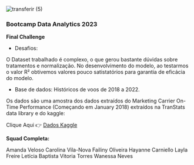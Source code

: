 ![transferir (5)](https://github.com/HayanneCarniello/final-project-data/assets/133118005/d0a230fa-0148-4be7-bb76-314760c06817) 

### **Bootcamp Data Analytics 2023**

**Final Challenge**


* Desafios:

O Dataset trabalhado é  complexo, o que gerou bastante dúvidas sobre tratamentos e normalização.
No desenvolvimento do modelo, ao testarmos o valor R² obtivemos valores pouco satistatórios para garantia de eficácia do modelo.


* Base de dados: Históricos de voos de 2018 a 2022.


Os dados são uma amostra dos dados extraídos do Marketing Carrier On-Time Performance (Começando em January 2018) extraídos na TranStats data library e do kaggle:

Clique Aqui 👉 [Dados Kaggle](https://www.kaggle.com/datasets/robikscube/flight-delay-dataset-20182022)



**Squad Completa:**

Amanda Veloso
Carolina Vila-Nova
Failiny Oliveira
Hayanne Carniello
Layla Freire
Letícia Baptista
Vitoria Torres
Wanessa Neves
